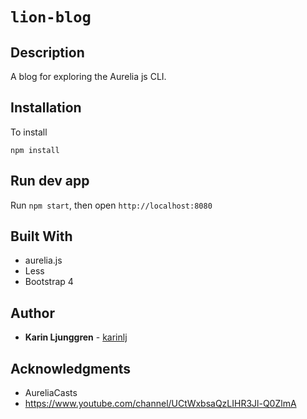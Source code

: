 # `lion-blog`
## Description

A blog for exploring the Aurelia js CLI. 

## Installation

To install

```npm install```

## Run dev app

Run `npm start`, then open `http://localhost:8080`

## Built With

* aurelia.js
* Less
* Bootstrap 4

## Author

* **Karin Ljunggren** - [karinlj](https://github.com/karinlj)

## Acknowledgments  

* AureliaCasts   
* https://www.youtube.com/channel/UCtWxbsaQzLIHR3Jl-Q0ZlmA




